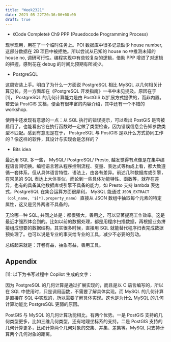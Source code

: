 ```yaml
---
title: "Week2321"
date: 2023-05-22T20:36:06+08:00
draft: true
---
```


+ 《Code Complete》 Ch9 PPP (Psuedocode Programming Process)

现学现用，用在了一个临时任务上。POI 数据库中很多记录缺少 house number, 这部分数据在 2B 项目中被拒绝。所以尝试从已知的 house no 中推测未知的 house no, 调研可行性。编程实现中有些较复杂的逻辑，借助 PPP 增进了对逻辑的把握，感到花在 debug 的时间比预期有所减少。

+ PostgreSQL

这周安装上手。明白了为什么一方面说 PostgreSQL 相比 MySQL 以几何相关计算见长，另一方面却在《PostgreSQL 开发指南》一书中未见提及。原因在于[1]， PostgreSQL 的几何计算能力是由 PostGIS 以扩展方式提供的，而非内置。若去读 PostGIS 文档，便会有很丰富的内容介绍，其中还有一个不错的 workshop.

使用中还发现有意思的一点：从 SQL 执行的错误提示，可以看出 PostGIS 是否被启用了，也能看出它在执行函数时一定做了类型检查，因为错误信息会告知参数类型不匹配。感到有意思是在于， PostgreSQL 与 PostGIS 是以什么方式协同工作的？像这样的软件，其设计与实现会是怎样的？

+ Bits idea

最近用 SQL 多一些， MySQL/ PostgreSQL/ Presto, 越发觉得有点像是在集中编程语言间切换。编程语言若从程序控制流程、变量、表达式等构成上看，都大致遵循一套体系，但从具体语言特性、语法上，由各有差异。前述几种数据库或引擎，在常见的 SQL 表达上大体类似，而论到一些具体功能特性、函数等，就存在差异，也有的具备其他数据库或引擎不具备的能力，如 Presto 支持 lambda 表达式，PostgreSQL 在集合运算方面很犀利， MySQL 能通过 `JSON_EXTRACT（col_name, '$[*].property_name）` 直接从 JSON 数组中抽取每个元素的特定属性，这又是另外两者不具备的。

无论哪一种 SQL, 共同之处是：都很强大。善用之，可以显著提高工作效率。这是最近才强烈体会到的。比如以前的数据处理，都是用程序扫描数据，再根据业务拼接组成想要的数据结构。其实很多时候，直接用 SQL 就能替代程序扫表完成数据预处理了。也可以说是专业的事交给专业的工具，减少不必要的劳动。

总结起来就是：开卷有益，抽象有益，善用工具。


## Appendix

[1]: 以下为书写过程中 Copilot 生成的文字：

因为 PostgreSQL 的几何计算是通过扩展实现的，而且是以 C 语言编写的，所以在 SQL 中使用时，只是调用函数，不需要了解具体实现。而 MySQL 的几何计算是直接在 SQL 中实现的，所以需要了解具体实现。这也是为什么 MySQL 的几何计算功能比 PostgreSQL 更弱的原因。

PostGIS 与 MySQL 的几何计算功能相比，有两个优势。一是 PostGIS 支持的几何类型更多，比如三维几何类型，还有地理坐标系的支持。二是 PostGIS 支持的几何计算更多，比如计算两个几何对象的交集、并集、差集等。MySQL 只支持计算两个几何对象的距离。
